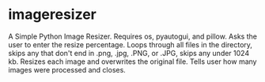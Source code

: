 # imageresizer
A Simple Python Image Resizer.
Requires os, pyautogui, and pillow.
Asks the user to enter the resize percentage.
Loops through all files in the directory, skips any that don't end in .png, .jpg, .PNG, or .JPG, skips any under 1024 kb.
Resizes each image and overwrites the original file.
Tells user how many images were processed and closes.

